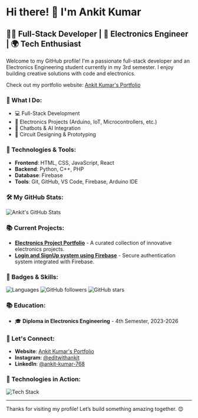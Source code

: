 # Hi there! 👋 I'm Ankit Kumar

## 👨‍💻 Full-Stack Developer | 📡 Electronics Engineer | 🌍 Tech Enthusiast

Welcome to my GitHub profile! I'm a passionate full-stack developer and an Electronics Engineering student currently in my 3rd semester. I enjoy building creative solutions with code and electronics.

Check out my portfolio website: [Ankit Kumar's Portfolio](https://ankitdev768.github.io/ankit-dev/)

### 🌟 What I Do:
- 💻 Full-Stack Development 
- 📡 Electronics Projects (Arduino, IoT, Microcontrollers, etc.)
- 🤖 Chatbots & AI Integration
- 🔧 Circuit Designing & Prototyping

### 🔧 Technologies & Tools:
- **Frontend**: HTML, CSS, JavaScript, React
- **Backend**: Python, C++, PHP
- **Database**: Firebase
- **Tools**: Git, GitHub, VS Code, Firebase, Arduino IDE

### 🛠️ My GitHub Stats:
![Ankit's GitHub Stats](https://github-readme-stats.vercel.app/api?username=ankitdev768&show_icons=true&hide_title=true&count_private=true&hide=prs&theme=radical)

### 📚 Current Projects:
- **[Electronics Project Portfolio](https://thesensors.github.io/thesensors/index.html)** - A curated collection of innovative electronics projects.
- **[Login and SignUp system using Firebase](https://ankitdev768.github.io/Login/)** - Secure authentication system integrated with Firebase.

### 🚀 Badges & Skills:
![Languages](https://img.shields.io/badge/Languages-HTML%20%7C%20CSS%20%7C%20JavaScript%20%7C%20React.js%20%7C%20Python%20%7C%20PHP%20%7C%20C%2B%2B-blue)
![GitHub followers](https://img.shields.io/github/followers/ankitdev768?label=Follow&style=social)
![GitHub stars](https://img.shields.io/github/stars/ankitdev768?label=Stars&style=social)

### 📚 Education:
- 🎓 **Diploma in Electronics Engineering** - 4th Semester, 2023-2026

### 📩 Let's Connect:
- **Website**: [Ankit Kumar's Portfolio](https://ankitdev768.github.io/ankit-dev/)
- **Instagram**: [@editwithankit](https://www.instagram.com/editwithankit/)
- **LinkedIn**: [@ankit-kumar-768](https://www.linkedin.com/in/ankit-kumar-768/)

### 📸 Technologies in Action:
![Tech Stack](https://github.com/ankitdev768/ankit-dev/blob/main/assets/tech-stack.png)

---

Thanks for visiting my profile! Let’s build something amazing together. 😊
